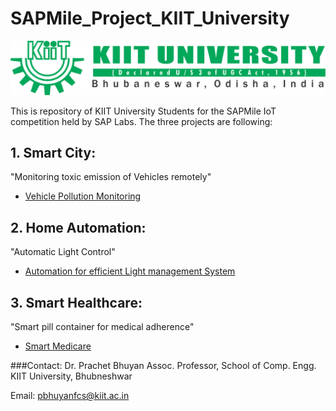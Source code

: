 #               SAPMile_Project_KIIT_University
![KIIT](https://github.com/kantsk11/SAPMile_Project_KIIT_University/blob/master/Kiit.jpg)

This is repository of KIIT University Students for the SAPMile IoT competition held by SAP Labs. The three projects are following:

## 1. Smart City: 
"Monitoring toxic emission of Vehicles remotely" 
- [Vehicle Pollution Monitoring](https://github.com/kantsk11/Smart_City_SAP_Hana)


## 2. Home Automation:
"Automatic Light Control" 
- [ Automation for efficient Light management System](https://github.com/madhuparnakiit/SAPMile_Project_Home_Automation_KIIT_University)


## 3. Smart Healthcare:
"Smart pill container for medical adherence" 
- [Smart Medicare](https://github.com/Abhishek-Acharya/SAP_HANA_HEALTHCARE_PILL_CONTINER)




###Contact:
Dr. Prachet Bhuyan
Assoc. Professor, School of Comp. Engg.
KIIT University,
Bhubneshwar

Email: pbhuyanfcs@kiit.ac.in

